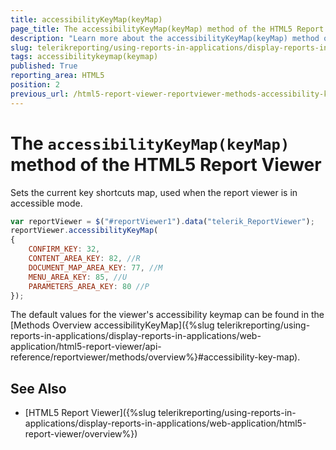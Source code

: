 ```yaml
---
title: accessibilityKeyMap(keyMap)
page_title: The accessibilityKeyMap(keyMap) method of the HTML5 Report Viewer
description: "Learn more about the accessibilityKeyMap(keyMap) method of the Telerik Reporting HTML5 Report Viewer and how to use it to customize the viewer's behavior."
slug: telerikreporting/using-reports-in-applications/display-reports-in-applications/web-application/html5-report-viewer/api-reference/reportviewer/methods/accessibilitykeymap(keymap)
tags: accessibilitykeymap(keymap)
published: True
reporting_area: HTML5
position: 2
previous_url: /html5-report-viewer-reportviewer-methods-accessibility-keymap-km
---
```


# The `accessibilityKeyMap(keyMap)` method of the HTML5 Report Viewer

Sets the current key shortcuts map, used when the report viewer is in accessible mode.

````JavaScript
var reportViewer = $("#reportViewer1").data("telerik_ReportViewer");
reportViewer.accessibilityKeyMap(
{
	CONFIRM_KEY: 32,
	CONTENT_AREA_KEY: 82, //R
	DOCUMENT_MAP_AREA_KEY: 77, //M
	MENU_AREA_KEY: 85, //U
	PARAMETERS_AREA_KEY: 80 //P
});
````

The default values for the viewer's accessibility keymap can be found in the [Methods Overview accessibilityKeyMap]({%slug telerikreporting/using-reports-in-applications/display-reports-in-applications/web-application/html5-report-viewer/api-reference/reportviewer/methods/overview%}#accessibility-key-map).

## See Also

* [HTML5 Report Viewer]({%slug telerikreporting/using-reports-in-applications/display-reports-in-applications/web-application/html5-report-viewer/overview%})

